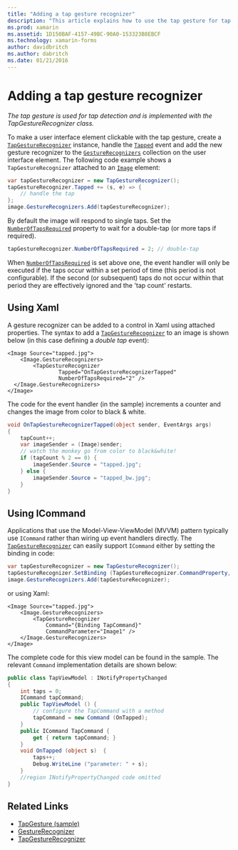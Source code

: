 ```yaml
---
title: "Adding a tap gesture recognizer"
description: "This article explains how to use the tap gesture for tap detection in a Xamarin.Forms application. Tap detection is implemented with the TapGestureRecognizer class."
ms.prod: xamarin
ms.assetid: 1D150BAF-4157-49BC-90A0-153323B8EBCF
ms.technology: xamarin-forms
author: davidbritch
ms.author: dabritch
ms.date: 01/21/2016
---
```


# Adding a tap gesture recognizer

_The tap gesture is used for tap detection and is implemented with the TapGestureRecognizer class._

To make a user interface element clickable with the tap gesture, create a [`TapGestureRecognizer`](xref:Xamarin.Forms.TapGestureRecognizer) instance, handle the [`Tapped`](xref:Xamarin.Forms.TapGestureRecognizer.Tapped) event and add the new gesture recognizer to the [`GestureRecognizers`](xref:Xamarin.Forms.View.GestureRecognizers) collection on the user interface element. The following code example shows a `TapGestureRecognizer` attached to an [`Image`](xref:Xamarin.Forms.Image) element:

```csharp
var tapGestureRecognizer = new TapGestureRecognizer();
tapGestureRecognizer.Tapped += (s, e) => {
    // handle the tap
};
image.GestureRecognizers.Add(tapGestureRecognizer);
```

By default the image will respond to single taps. Set the [`NumberOfTapsRequired`](xref:Xamarin.Forms.TapGestureRecognizer.NumberOfTapsRequired) property to wait for a double-tap (or more taps if required).

```csharp
tapGestureRecognizer.NumberOfTapsRequired = 2; // double-tap
```

When [`NumberOfTapsRequired`](xref:Xamarin.Forms.TapGestureRecognizer.NumberOfTapsRequired) is set above one, the event handler will only be executed if the taps occur within a set period of time (this period is not configurable). If the second (or subsequent) taps do not occur within that period they are effectively ignored and the 'tap count' restarts.

<a name="Using_Xaml" />

## Using Xaml

A gesture recognizer can be added to a control in Xaml using attached properties. The syntax to add a [`TapGestureRecognizer`](xref:Xamarin.Forms.TapGestureRecognizer) to an image is shown below (in this case defining a *double tap* event):

```xaml
<Image Source="tapped.jpg">
    <Image.GestureRecognizers>
        <TapGestureRecognizer
                Tapped="OnTapGestureRecognizerTapped"
                NumberOfTapsRequired="2" />
  </Image.GestureRecognizers>
</Image>
```

The code for the event handler (in the sample) increments a counter and changes the image from color to black &amp; white.

```csharp
void OnTapGestureRecognizerTapped(object sender, EventArgs args)
{
    tapCount++;
    var imageSender = (Image)sender;
    // watch the monkey go from color to black&white!
    if (tapCount % 2 == 0) {
        imageSender.Source = "tapped.jpg";
    } else {
        imageSender.Source = "tapped_bw.jpg";
    }
}
```

## Using ICommand

Applications that use the Model-View-ViewModel (MVVM) pattern typically use `ICommand` rather than wiring up event handlers directly. The [`TapGestureRecognizer`](xref:Xamarin.Forms.TapGestureRecognizer) can easily support `ICommand` either by setting the binding in code:

```csharp
var tapGestureRecognizer = new TapGestureRecognizer();
tapGestureRecognizer.SetBinding (TapGestureRecognizer.CommandProperty, "TapCommand");
image.GestureRecognizers.Add(tapGestureRecognizer);
```

or using Xaml:

```xaml
<Image Source="tapped.jpg">
    <Image.GestureRecognizers>
        <TapGestureRecognizer
            Command="{Binding TapCommand}"
            CommandParameter="Image1" />
    </Image.GestureRecognizers>
</Image>
```

The complete code for this view model can be found in the sample. The relevant `Command` implementation details are shown below:

```csharp
public class TapViewModel : INotifyPropertyChanged
{
    int taps = 0;
    ICommand tapCommand;
    public TapViewModel () {
        // configure the TapCommand with a method
        tapCommand = new Command (OnTapped);
    }
    public ICommand TapCommand {
        get { return tapCommand; }
    }
    void OnTapped (object s)  {
        taps++;
        Debug.WriteLine ("parameter: " + s);
    }
    //region INotifyPropertyChanged code omitted
}
```


## Related Links

- [TapGesture (sample)](https://developer.xamarin.com/samples/xamarin-forms/WorkingWithGestures/TapGesture/)
- [GestureRecognizer](xref:Xamarin.Forms.GestureRecognizer)
- [TapGestureRecognizer](xref:Xamarin.Forms.TapGestureRecognizer)
